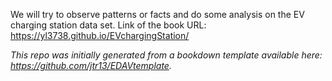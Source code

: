 
We will try to observe patterns or facts and do some analysis on the EV charging station data set.
Link of the book URL: https://yl3738.github.io/EVchargingStation/



*This repo was initially generated from a bookdown template available here: https://github.com/jtr13/EDAVtemplate.*	






